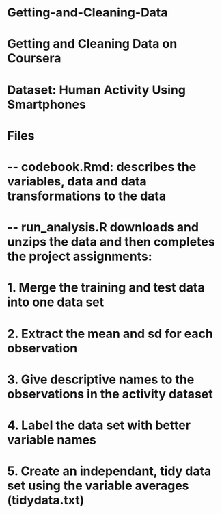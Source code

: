 # Getting-and-Cleaning-Data

# Getting and Cleaning Data on Coursera 
# Dataset: Human Activity Using Smartphones

# Files
# -- codebook.Rmd: describes the variables, data and data transformations to the data
# -- run_analysis.R downloads and unzips the data and then completes the project assignments:
#             1. Merge the training and test data into one data set
#             2. Extract the mean and sd for each observation
#             3. Give descriptive names to the observations in the activity dataset
#             4. Label the data set with better variable names 
#             5. Create an independant, tidy data set using the variable averages (tidydata.txt)

